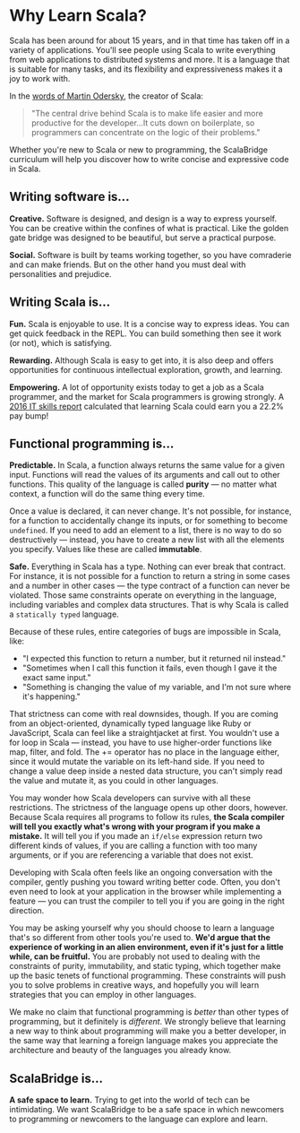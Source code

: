 # Why Learn Scala?

Scala has been around for about 15 years, and in that time has taken off in a variety of applications. You'll see people using Scala to write everything from web applications to distributed systems and more. It is a language that is suitable for many tasks, and its flexibility and expressiveness makes it a joy to work with.

In the [words of Martin Odersky](https://www.lightbend.com/blog/why-scala), the creator of Scala:

> "The central drive behind Scala is to make life easier and more productive for the developer...It cuts down on boilerplate, so programmers can concentrate on the logic of their problems."

Whether you're new to Scala or new to programming, the ScalaBridge curriculum will help you discover how to write concise and expressive code in Scala.

## Writing software is... 
 
**Creative.** Software is designed, and design is a way to express yourself. You can be creative within the confines of what is practical. Like the golden gate bridge was designed to be beautiful, but serve a practical purpose.

**Social.** Software is built by teams working together, so you have comraderie and can make friends. But on the other hand you must deal with personalities and prejudice.

## Writing Scala is... 
       
**Fun.** Scala is enjoyable to use. It is a concise way to express ideas. You can get quick feedback in the REPL. You can build something then see it work (or not), which is satisfying.

**Rewarding.** Although Scala is easy to get into, it is also deep and offers opportunities for continuous intellectual exploration, growth, and learning. 

**Empowering.** A lot of opportunity exists today to get a job as a Scala programmer, and the market for Scala programmers is growing strongly. A [2016 IT skills report](http://www.infoworld.com/article/3071623/salary/want-to-boost-your-salary-learn-scala-golang-or-python.html) calculated that learning Scala could earn you a 22.2% pay bump! 

## Functional programming is...

**Predictable.**
In Scala, a function always returns the same value for a given input. Functions will read the values of its arguments and call out to other functions. This quality of the language is called **purity** — no matter what context, a function will do the same thing every time.

Once a value is declared, it can never change. It's not possible, for instance, for a function to accidentally change its inputs, or for something to become `undefined`. If you need to add an element to a list, there is no way to do so destructively — instead, you have to create a new list with all the elements you specify. Values like these are called **immutable**.

**Safe.**
Everything in Scala has a type. Nothing can ever break that contract. For instance, it is not possible for a function to return a string in some cases and a number in other cases — the type contract of a function can never be violated. Those same constraints operate on everything in the language, including variables and complex data structures. That is why Scala is called a `statically typed` language.

Because of these rules, entire categories of bugs are impossible in Scala, like:

* "I expected this function to return a number, but it returned nil instead."
* "Sometimes when I call this function it fails, even though I gave it the exact same input."
* "Something is changing the value of my variable, and I'm not sure where it's happening."

That strictness can come with real downsides, though. If you are coming from an object-oriented, dynamically typed language like Ruby or JavaScript, Scala can feel like a straightjacket at first. You wouldn't use a for loop in Scala — instead, you have to use higher-order functions like map, filter, and fold. The += operator has no place in the language either, since it would mutate the variable on its left-hand side. If you need to change a value deep inside a nested data structure, you can't simply read the value and mutate it, as you could in other languages.

You may wonder how Scala developers can survive with all these restrictions. The strictness of the language opens up other doors, however. Because Scala requires all programs to follow its rules, **the Scala compiler will tell you exactly what's wrong with your program if you make a mistake.** It will tell you if you made an `if/else` expression return two different kinds of values, if you are calling a function with too many arguments, or if you are referencing a variable that does not exist.

Developing with Scala often feels like an ongoing conversation with the compiler, gently pushing you toward writing better code. Often, you don't even need to look at your application in the browser while implementing a feature — you can trust the compiler to tell you if you are going in the right direction.

You may be asking yourself why you should choose to learn a language that's so different from other tools you're used to. **We'd argue that the experience of working in an alien environment, even if it's just for a little while, can be fruitful.** You are probably not used to dealing with the constraints of purity, immutability, and static typing, which together make up the basic tenets of functional programming. These constraints will push you to solve problems in creative ways, and hopefully you will learn strategies that you can employ in other languages.

We make no claim that functional programming is _better_ than other types of programming, but it definitely is _different_. We strongly believe that learning a new way to think about programming will make you a better developer, in the same way that learning a foreign language makes you appreciate the architecture and beauty of the languages you already know.

## ScalaBridge is...

**A safe space to learn.** Trying to get into the world of tech can be intimidating. We want ScalaBridge to be a safe space in which newcomers to programming or newcomers to the language can explore and learn.
